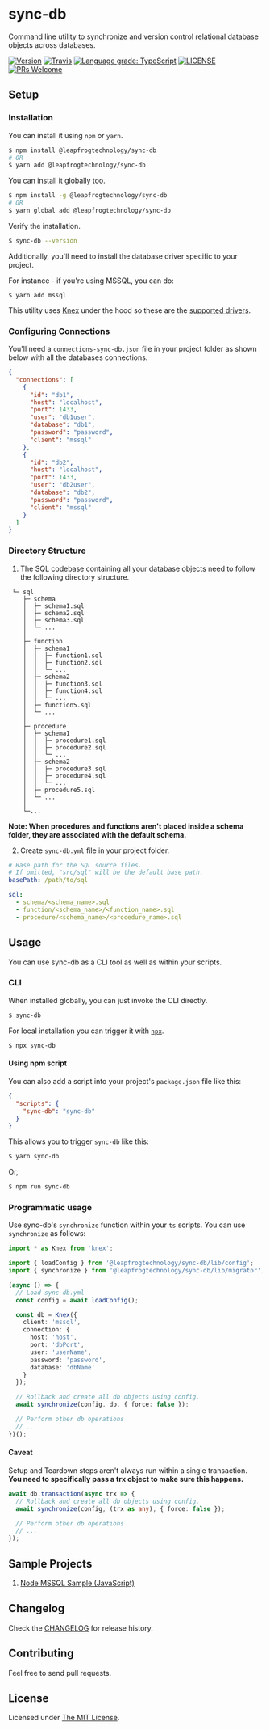 # sync-db

Command line utility to synchronize and version control relational database objects across databases.

[![Version](https://img.shields.io/npm/v/@leapfrogtechnology/sync-db.svg?style=flat-square)](https://npmjs.org/package/@leapfrogtechnology/sync-db)
[![Travis](https://img.shields.io/travis/com/leapfrogtechnology/sync-db.svg?style=flat-square)](https://travis-ci.com/leapfrogtechnology/sync-db)
[![Language grade: TypeScript](https://img.shields.io/lgtm/grade/javascript/g/laudio/sync-db.svg?logo=lgtm&logoWidth=18)](https://lgtm.com/projects/g/laudio/sync-db/context:javascript)
[![LICENSE](https://img.shields.io/github/license/leapfrogtechnology/sync-db.svg?style=flat-square)](https://github.com/leapfrogtechnology/sync-db/blob/master/LICENSE)
[![PRs Welcome](https://img.shields.io/badge/PRs-welcome-brightgreen.svg?style=flat-square)](https://github.com/leapfrogtechnology/sync-db#contributing)

## Setup

### Installation

You can install it using `npm` or `yarn`.

```bash
$ npm install @leapfrogtechnology/sync-db
# OR
$ yarn add @leapfrogtechnology/sync-db
```

You can install it globally too.

```bash
$ npm install -g @leapfrogtechnology/sync-db
# OR
$ yarn global add @leapfrogtechnology/sync-db
```

Verify the installation.

```bash
$ sync-db --version
```

Additionally, you'll need to install the database driver specific to your project.

For instance - if you're using MSSQL, you can do:

```
$ yarn add mssql
```

This utility uses [Knex](http://knexjs.org/) under the hood so these are the [supported drivers](http://knexjs.org/#Installation-node).

### Configuring Connections

You'll need a `connections-sync-db.json` file in your project folder as shown below with all the databases connections.

```json
{
  "connections": [
    {
      "id": "db1",
      "host": "localhost",
      "port": 1433,
      "user": "db1user",
      "database": "db1",
      "password": "password",
      "client": "mssql"
    },
    {
      "id": "db2",
      "host": "localhost",
      "port": 1433,
      "user": "db2user",
      "database": "db2",
      "password": "password",
      "client": "mssql"
    }
  ]
}
```

### Directory Structure

1. The SQL codebase containing all your database objects need to follow the following directory structure.

```
 └─ sql
    ├─ schema
    │  ├─ schema1.sql
    │  ├─ schema2.sql
    │  ├─ schema3.sql
    │  └─ ...
    │
    ├─ function
    │  ├─ schema1
    │  │  ├─ function1.sql
    │  │  ├─ function2.sql
    │  │  └─ ...
    │  ├─ schema2
    │  │  ├─ function3.sql
    │  │  ├─ function4.sql
    │  │  └─ ...
    │  ├─ function5.sql
    │  └─ ...
    │
    ├─ procedure
    │  ├─ schema1
    │  │  ├─ procedure1.sql
    │  │  ├─ procedure2.sql
    │  │  └─ ...
    │  ├─ schema2
    │  │  ├─ procedure3.sql
    │  │  ├─ procedure4.sql
    │  │  └─ ...
    │  ├─ procedure5.sql
    │  └─ ...
    │
    └─...

```

**Note: When procedures and functions aren't placed inside a schema folder, they are associated with the default schema.**

2. Create `sync-db.yml` file in your project folder.

```yml
# Base path for the SQL source files.
# If omitted, "src/sql" will be the default base path.
basePath: /path/to/sql

sql:
  - schema/<schema_name>.sql
  - function/<schema_name>/<function_name>.sql
  - procedure/<schema_name>/<procedure_name>.sql
```

## Usage

You can use sync-db as a CLI tool as well as within your scripts.

### CLI

When installed globally, you can just invoke the CLI directly.

```bash
$ sync-db
```

For local installation you can trigger it with [`npx`](https://www.npmjs.com/package/npx).
```
$ npx sync-db
```

#### Using npm script

You can also add a script into your project's `package.json` file like this:

```json
{
  "scripts": {
    "sync-db": "sync-db"
  }
}
```

This allows you to trigger `sync-db` like this:

```bash
$ yarn sync-db
```
Or,
```bash
$ npm run sync-db
```

### Programmatic usage

Use sync-db's `synchronize` function within your `ts` scripts. You can use `synchronize` as follows:

```ts
import * as Knex from 'knex';

import { loadConfig } from '@leapfrogtechnology/sync-db/lib/config';
import { synchronize } from '@leapfrogtechnology/sync-db/lib/migrator';

(async () => {
  // Load sync-db.yml
  const config = await loadConfig();

  const db = Knex({
    client: 'mssql',
    connection: {
      host: 'host',
      port: 'dbPort',
      user: 'userName',
      password: 'password',
      database: 'dbName'
    }
  });

  // Rollback and create all db objects using config.
  await synchronize(config, db, { force: false });

  // Perform other db operations
  // ...
})();
```

#### Caveat

Setup and Teardown steps aren't always run within a single transaction. **You need to specifically pass a trx object to make sure this happens.**

```ts
await db.transaction(async trx => {
  // Rollback and create all db objects using config.
  await synchronize(config, (trx as any), { force: false });

  // Perform other db operations
  // ...
});
```

## Sample Projects

1. [Node MSSQL Sample (JavaScript)](examples/node-app-mssql)

## Changelog

Check the [CHANGELOG](CHANGELOG.md) for release history.

## Contributing

Feel free to send pull requests.

## License

Licensed under [The MIT License](LICENSE).
